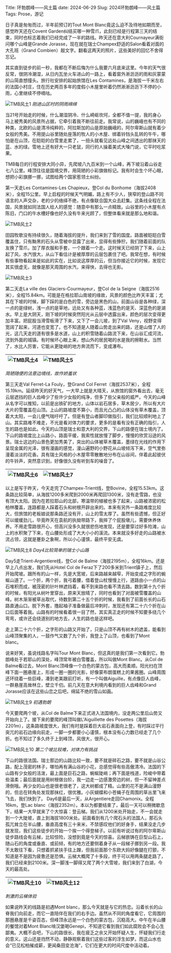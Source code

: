 Title: 环勃朗峰——风土篇
date: 2024-06-29
Slug: 2024环勃朗峰——风土篇
Tags: Prose，游记


日子真是匆匆而过，半年前预订的Tout Mont Blanc竟这么迫不及待地如期而至，感觉昨天还在Covent Garden纠结买哪一种雪爪，此刻已经是行程第三天的结束，同时也标志着我们已经完成了一半的路线。昨天还在意大利Cournayeur满街问哪个山峰是Grande Jorasse，现在就在瑞士Champex舒适的Salon看着对面的大孔班（Grand Combien）敲文字。翻看这两天的照片，这些美好的回忆不舍得忘记。


其实直到徒步的前一秒，我都在不断后悔为什么我要六月底来这里。今年的天气很反常，很阴冷潮湿，从日内瓦坐火车进山的一路上，看着窗外淅沥沥的雨和灰蒙蒙的山简直想撞头。旅行社安排的起始旅馆在Les Contamines，是海拔一千米左右的法国小村庄，住在历史两百多年的度假小木屋里听着仍然淅淅沥沥下不停的小雨，心里继续不停嘀咕。


![TMB风土1](/images/TMB风土1.jpg)
*刚进山区时的阴雨绵绵*


当21号开始走的时候，什么潮湿阴冷、什么崎岖坎坷，全都不值一提，我的身心马上被秀美的风景所占据，它牵引着我不断往前走。我常说，山的巍峨也有不同的种类，北欧的山是清冷纯粹的，阿拉斯加的山是原始巍峨的，阿尔卑斯山就有着少女般的秀美。不用提山谷里随处座落的牧人的小木屋、绑着铃铛头乱转的牛牛，哪怕是在山顶，在皑皑的白雪里走累了，一扭头就看见远处山峰之间透出的那抹天的蓝、水的绿。雪地上还有好大一只老鼠，同行的人操着美式大嗓门说，它平时吃浆果。

TMB每日的行程安排大同小异，先爬坡八九百米到一个山峰，再下坡沿着山谷走七八公里。峰顶往往是国境交界，用简陋的小彩旗做标记。我有时会生个坏心眼，想把小彩旗挪一挪，试图给两个国家惹领土纠纷。

第一天走Les Contamines-Les Chapieux，登Col du Bonhome（海拔2408米），全程15公里。早上启程的时候天气明媚，路上有不少人，狭窄的登山路不同语言的人声交杂，老的少的络绎不绝，有点像联合国大众去赶集。这条线全程在法国，风景就如同法国人给人的感觉：随意中有那么一点精致。山谷里的小木屋有点陈旧，门口的牛水槽好像也好久没有牛来光顾了，但整体看来就是那么地和谐。

![TMB风土2](/images/TMB风土2.jpg)

田园牧歌没有持续很久，随着海拔的提升，我们来到了雪的国度。路面被皑皑白雪覆盖住，只有黝黑的石头从雪被中显露了出来，显得有些狰狞。我们随着前面的队友换了雪爪，加了厚衣服和手套，一个跟着一个走。这时候天已经阴了下来，山上起了风，水汽很大，从山下看估计是被厚厚的云层包裹住了吧。我常在想，有时候有些事物看起来是如此的实在，比如说这厚厚的云，但当你接近它的时候，发现它其实很虚无，就像是那天周围的水汽，来得快，去得也无影。

![TMB风土3](/images/TMB风土3.jpg)

第二天走La ville des Glaciers-Courmayeur，登Col de la Seigne（海拔2516米），全程15.84km。可能是在格拉耶山南坡的缘故，风景的颜色比昨天丰富；尤其在下坡的时候，脚下踩的是白色的雪，旁边是黑色的山，前面山谷是各种绿，深一点的是绿树，浅一点的是草地，远处又有各种蓝，浅蓝色的是天、深蓝色的是湖水。早上是大阴天，刚下坡的时候突然阳光从云层中透露出来，颜色的层次变得更加丰富。把屁股当滑雪板滑了下来，又下了一会儿坡，到了Val Veny，视野变得宽阔了起来，河道也变宽了。也不知道是人随着山势走出来的路，还是山借了人的光，这几天走的道有很多是水道，山上的积雪随着山路流下来，在山谷汇成河流，流到外面的城镇。有时候坏心眼上来，想山外的居民喝的水是我的擦鞋水。当然了，水比人厉害，它能从更陡峭的地方奔流而下，变成瀑布。



![TMB风土4](/images/TMB风土4.jpg)|![TMB风土5](/images/TMB风土5.jpg)
---|---
 
*简陋随便的法意边境线，故作娇羞状*


第三天走Val Ferret-La Fouly，登Grand Col Ferret（海拔2537米），全程15.19km。延续昨天的好天气，一大早上就是大晴天，从旅馆的窗外看出去，毫无云层遮挡的巨人齿峰少了些许少女般的纯净，但多了些父亲般的威严。今天的山峰从名字可以推知，以前是出铁矿的地方，山体以岩石居多，草木居少，所以有大片大片的雪覆盖在山顶。上山的路坡度不算小，而且光凸凸的山体没有草木覆盖，顶着大太阳，一会儿便气喘吁吁了。但是有登山者脚印做指引，我们比较顺利地上了山。其实路难不难走，不光是看对体力的要求，更多的是看有没有正确的指引，人生的路也是如此。今天的山顶是瑞士和意大利的交界，下山的路便在瑞士境内了。下山的路坡度比上山路小，路面平缓，我索性就放慢了脚步，慢慢的欣赏沿途的风景。瑞士这边的山景色更加秀美了，突出的山体被草木覆盖，墨绿在光线的作用下呈现金属的光泽，很有漫画的感觉，漫山遍野的小野花从山坡倾泻下来，空气里弥漫着淡淡的花香。具有瑞士风格的小木屋零零散散地分布在山谷间，伴着此起彼伏的牛铃声，突然意识到，好像很久没有听到车的噪音了。

![TMB风土6](/images/TMB风土6.jpg)|![TMB风土7](/images/TMB风土7.jpg)
---|---


以上是写于昨天，今天走完了Champex-Trient线，登Bovine，全程15.53km。这条路比较简单，从海拔1200多米爬到2000米再爬回1300米，没有走雪路，也没有顶大太阳。因为在若拉耶山的北部，寒温带的植被也多了起来，山路被浓密的松柏林覆盖，连路都是人踩着石头和树根开辟出来的。本来有另外一条路难度比较大，但旅馆的老板娘说那条路还没有开，山上的雪太厚了。虽然有些遗憾，但正好可以缓缓劲儿，毕竟昨天在袁航的执拗带路下，我摔了个屁股墩儿，需要休养休养。不用走雪路很开心，但高兴没多久就很悲伤地发现，还是要穿过好多险滩，山上的水积聚了下来，在山腰处形成了大大小小的溪流。本来就没多好走的山路被水流占领，这就是蹇卦之象啊，所以小心谨慎，最终平安无虞。


![TMB风土8](/images/TMB风土8.jpg)
*Day4比较简单的瑞士小山路*


Day5走Trient-Argentiere线，登Col de Balme（海拔2195m），全程16km。还是早上八点出发，我们先从Hotel Col de Feraz下了200多米到Trient镇子上，然后开始爬坡。跟所有的山一样，先是大宽坡，后来路越来越窄，开始变成之字形的蜿蜒山道了。一个折，两个折，我弓着腰，借着登山杖慢慢上行，道路由小一点的山石堆积而成，被茂密的针叶林遮挡着，看不到来路也看不清去路。数到第十九个折的时候，有阳光从树叶里穿出，原来天放晴了，同时也看到了对面被雪覆盖的山峰。树木渐渐被草丛取代，待数到第二十五个折的时候，我看到了前面长长的山石路直通山口。脱下外套，撸起袖子准备做最后冲刺时，发现还有第二十六个折在山口后面等着我。山路有的时候看着很一目了然，其实真正走的时候不知要多绕几个弯弯，或许还会绕道别的地方去，人生的路也是这样吧。

走上第二十六个折，之字形的山路又开始了，只是山顶不再有树木的遮盖，能看到山峰顶聚集的人，一鼓作气又数了九个折，我登上了山顶，也看到了Mont blanc。


说来好笑，虽说线路名字叫Tour Mont Blanc，但这真的是我们第一次看到它。勃朗峰处于若耶山的深处，峰顶常年被白雪覆盖，所以叫做Mont Blanc。从Col de Balme看过去，Mont Blanc顶峰像一个白色的蒙古包，高大而柔顺。阳光扫在顶峰下面一圈悬崖上，形成一圈一圈的光影，好像蒙布朗蛋糕上的果酱圈。山峰周围还环绕着一些巨峰，凑到老美跟前打听，有一个叫做Aiguille，有点像巨人齿峰，一群悬崖高耸林立，壁立千仞。前几天在意大利境内看到的巨人齿峰和Grand Jorasse应该在这些山峦之后吧，绵延不绝的雪山如画。
     
![TMB风土9](/images/TMB风土9.jpg)
*初遇勃朗*


今天要爬两个坡，从Col de Balme下来正式进入法国境内，没走两公里后山势又开始向上了。接下来的要爬的峰顶叫做L'Aiguillette des Posettes（海拔2201m），这条路坡度很大，我们有时是踩着巨大岩石表面向上登，有时踩过平行突兀的岩石边缘向前走，一脚一步都要小心谨慎，根本没有心力数已经走了几个折。也不知过了多久终于上到峰顶，风很大，很开心。


![TMB风土10](/images/TMB风土10.jpg)
*第二个坡比较难，对体力有挑战*


下山的路很法国。瑞士那边的山路比较一致，要不就是碎石之路，要不就是山谷公路，配上茂密的林子，哪怕再有满山谷的小花，总感觉得有些高傲清冷。法国的下山路有少女般的活泼，最上面是巨石之路，蜿蜒陡峭；再下面是栈道，险峻中带着些温柔；最后面就是用树根做台阶，我一边走一边感激旁边的树，但一不留神差点滑倒哦。再少女的山也是很老很老了，这大树都成了精。山里的花不是满山漫野的，但总在转角处发现那抹红，很优雅。小灰蝴蝶和小苍蝇子在周围的草丛里飞来飞去，我们快到了。
Day6是最后一天，从Argentiere走回Chamonix。全程16km，登Lac blanc（海拔2352m）。本以为都要结束了，最后一天可以稍微歇息下，结果一大早就来了个大惊喜：登云梯。我们从1200米处开始走，不一会就走到一个大陡坡，直上到海拔1800米处。前面看到有几个爬石头的法国人，那石头孤兀耸立在半山腰，垂直高度有三十来米，不禁感叹他们的好身手，结果没走几步就发现，我们这些徒步的开始一个挨一个得登梯子。以前有听说过有的阿尔卑斯山徒步路线会有云梯，比较惊险，没想到竟是今天的惊喜。云梯嵌铸在巨型山石上，随山石的角度或垂直、或前倾，有的地方还要侧着身子从一段梯子挪到另一段。我不太敢往下看，只想着抓紧扶手往上蹭，但我前面那个东欧大妈好像腿在打颤，不知道是不是因为疲惫还是恐惧。云梯大概爬了十多段，终于可以用两条腿走路了，我们已经来到2100米。深一脚浅一脚得又爬了两个大雪坡，我们来到了白湖，今天的最高处。


![TMB风土10](/images/TMB风土11.jpg)|![TMB风土12](/images/TMB风土12.jpg)
---|---

*刺激的云梯体验*


如果说昨天的线路是初遇Mont blanc，那么今天就是与它的热恋。沿着长长的山脊我们向前走，而它一直陪伴在我们的右手边。虽然从不同的角度看它，它周围的那圈悬崖是千姿百态，但峰顶永远是一个白色的蒙古包，沉稳高大。中午在半山腰的餐馆对着Mont Blanc啃汉堡喝Genepi，不知道它看到我们如此腐败会不会心生鄙夷。大概不会吧，下山的路很长，我在疲乏之余又开始怀疑人生，怀疑我们行走的意义。这山还是岿然不动，静静观察着我们这些过客的浮生如梦。而这山水也会“已见松柏摧成薪，更闻桑田变沧海”，它们在更大的时间尺度中活动着。



